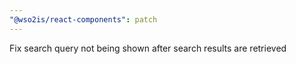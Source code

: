 ```yaml
---
"@wso2is/react-components": patch
---
```


Fix search query not being shown after search results are retrieved
